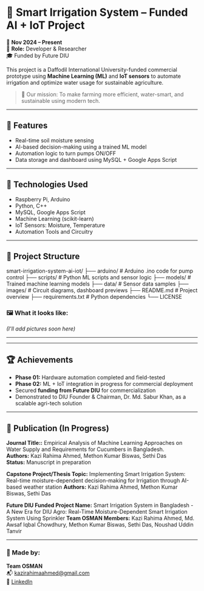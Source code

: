 # 🌿 Smart Irrigation System – Funded AI + IoT Project

📅 **Nov 2024 – Present**  
🔧 **Role:** Developer & Researcher  
🎓 Funded by Future DIU

This project is a Daffodil International University-funded commercial prototype using **Machine Learning (ML)** and **IoT sensors** to automate irrigation and optimize water usage for sustainable agriculture.

> 🚀 Our mission: To make farming more efficient, water-smart, and sustainable using modern tech.

---

## 🧠 Features
- Real-time soil moisture sensing
- AI-based decision-making using a trained ML model
- Automation logic to turn pumps ON/OFF
- Data storage and dashboard using MySQL + Google Apps Script

---

## 🔧 Technologies Used

- Raspberry Pi, Arduino
- Python, C++
- MySQL, Google Apps Script
- Machine Learning (scikit-learn)
- IoT Sensors: Moisture, Temperature
- Automation Tools and Circuitry

---

## 🧪 Project Structure
smart-irrigation-system-ai-iot/ ├── arduino/ # Arduino .ino code for pump control ├── scripts/ # Python ML scripts and sensor logic ├── models/ # Trained machine learning models ├── data/ # Sensor data samples ├── images/ # Circuit diagrams, dashboard previews ├── README.md # Project overview ├── requirements.txt # Python dependencies └── LICENSE

### 🖼 What it looks like:
*(I'll add pictures soon here)*

---

---

## 🏆 Achievements
- **Phase 01:** Hardware automation completed and field-tested
- **Phase 02:** ML + IoT integration in progress for commercial deployment
- Secured **funding from Future DIU** for commercialization
- Demonstrated to DIU Founder & Chairman, Dr. Md. Sabur Khan, as a scalable agri-tech solution

---

## 📝 Publication (In Progress)
**Journal Title::** Empirical Analysis of Machine Learning Approaches on Water Supply and Requirements for Cucumbers in Bangladesh.  
**Authors:** Kazi Rahima Ahmed, Methon Kumar Biswas, Sethi Das  
**Status:** Manuscript in preparation 

**Capstone Project/Thesis Topic:** Implementing Smart Irrigation System: Real-time moisture-dependent decision-making for Irrigation through AI-based weather station
**Authors:** Kazi Rahima Ahmed, Methon Kumar Biswas, Sethi Das  

**Future DIU Funded Project Name:**  Smart Irrigation System in Bangladesh - A New Era for DIU Agro: Real-Time Moisture-Dependent Smart Irrigation System Using Sprinkler
**Team OSMAN Members:** Kazi Rahima Ahmed, Md. Awsaf Iqbal Chowdhury, Methon Kumar Biswas, Sethi Das, Noushad Uddin Tanvir

---

### 💌 Made by:
**Team OSMAN**  
📬 kazirahimaahmed@gmail.com  
🔗 [LinkedIn](https://linkedin.com/in/kazi-rahima-ahmed)
